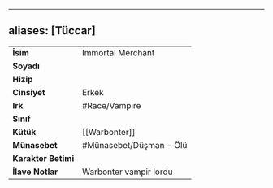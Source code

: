 ---
  aliases: [Tüccar]
  ---
  |  |  |
  |---|---|
  | **İsim** | Immortal Merchant|
  | **Soyadı** | |
  | **Hizip** | |
  | **Cinsiyet** | Erkek|
  | **Irk** | #Race/Vampire|
  | **Sınıf** | |
  | **Kütük** | [[Warbonter]]|
  | **Münasebet** | #Münasebet/Düşman - Ölü|
  | **Karakter Betimi** | |
  | **İlave Notlar** | Warbonter vampir lordu|
  